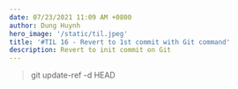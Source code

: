```yaml
---
date: 07/23/2021 11:09 AM +0800
author: Dung Huynh
hero_image: '/static/til.jpeg'
title: '#TIL 16 - Revert to 1st commit with Git command'
description: Revert to init commit on Git
---
```


> git update-ref -d HEAD
